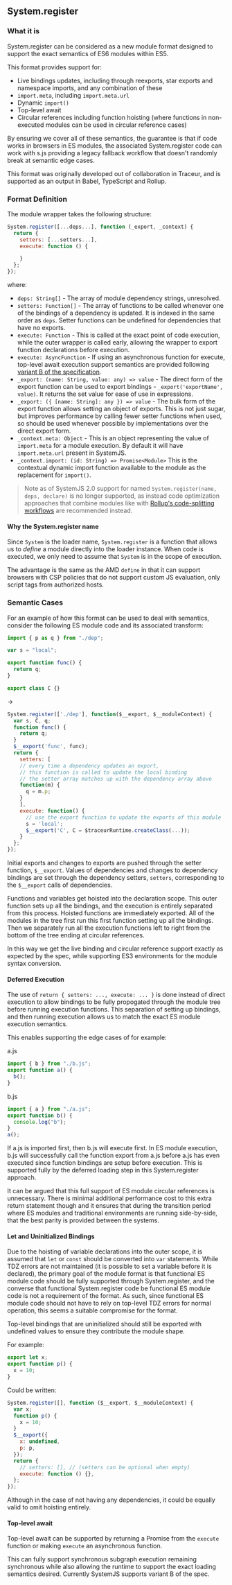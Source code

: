 ## System.register

### What it is

System.register can be considered as a new module format designed to support the exact semantics of ES6 modules within ES5.

This format provides support for:

- Live bindings updates, including through reexports, star exports and namespace imports, and any combination of these
- `import.meta`, including `import.meta.url`
- Dynamic `import()`
- Top-level await
- Circular references including function hoisting (where functions in non-executed modules can be used in circular reference cases)

By ensuring we cover all of these semantics, the guarantee is that if code works in browsers in ES modules, the associated
System.register code can work with s.js providing a legacy fallback workflow that doesn't randomly break at semantic edge cases.

This format was originally developed out of collaboration in Traceur, and is supported as an output in Babel, TypeScript and Rollup.

### Format Definition

The module wrapper takes the following structure:

```js
System.register([...deps...], function (_export, _context) {
  return {
    setters: [...setters...],
    execute: function () {

    }
  };
});
```

where:

- `deps: String[]` - The array of module dependency strings, unresolved.
- `setters: Function[]` - The array of functions to be called whenever one of the bindings of a dependency is updated. It is indexed in the same order as `deps`. Setter functions can be undefined for dependencies that have no exports.
- `execute: Function` - This is called at the exact point of code execution, while the outer wrapper is called early, allowing the wrapper to export function declarations before execution.
- `execute: AsyncFunction` - If using an asynchronous function for execute, top-level await execution support semantics are provided following [variant B of the specification](https://github.com/tc39/proposal-top-level-await#variant-b-top-level-await-does-not-block-sibling-execution).
- `_export: (name: String, value: any) => value` - The direct form of the export function can be used to export bindings - `_export('exportName', value)`. It returns the set value for ease of use in expressions.
- `_export: ({ [name: String]: any }) => value` - The bulk form of the export function allows setting an object of exports. This is not just sugar, but improves performance by calling fewer setter functions when used, so should be used whenever possible by implementations over the direct export form.
- `_context.meta: Object` - This is an object representing the value of `import.meta` for a module execution. By default it will have `import.meta.url` present in SystemJS.
- `_context.import: (id: String) => Promise<Module>` This is the contextual dynamic import function available to the module as the replacement for `import()`.

> Note as of SystemJS 2.0 support for named `System.register(name, deps, declare)` is no longer supported, as instead code optimization approaches that combine modules
> like with [Rollup's code-splitting workflows](https://rollupjs.org/guide/en#experimental-code-splitting) are recommended instead.

#### Why the System.register name

Since `System` is the loader name, `System.register` is a function that allows us to _define_ a module directly into the loader instance. When code is executed, we only need to assume that `System` is in the scope of execution.

The advantage is the same as the AMD `define` in that it can support browsers with CSP policies that do not support custom JS evaluation, only script tags from authorized hosts.

### Semantic Cases

For an example of how this format can be used to deal with semantics, consider the following ES module code and its associated transform:

```js
import { p as q } from "./dep";

var s = "local";

export function func() {
  return q;
}

export class C {}
```

->

```js
System.register(['./dep'], function($__export, $__moduleContext) {
  var s, C, q;
  function func() {
    return q;
  }
  $__export('func', func);
  return {
    setters: [
    // every time a dependency updates an export,
    // this function is called to update the local binding
    // the setter array matches up with the dependency array above
    function(m) {
      q = m.p;
    }
    ],
    execute: function() {
      // use the export function to update the exports of this module
      s = 'local';
      $__export('C', C = $traceurRuntime.createClass(...));
    }
  };
});
```

Initial exports and changes to exports are pushed through the setter function, `$__export`. Values of dependencies and
changes to dependency bindings are set through the dependency setters, `setters`, corresponding to the `$__export` calls of dependencies.

Functions and variables get hoisted into the declaration scope. This outer function sets up all the bindings,
and the execution is entirely separated from this process. Hoisted functions are immediately exported.
All of the modules in the tree first run this first function setting up all the bindings.
Then we separately run all the execution functions left to right from the bottom of the tree ending at circular references.

In this way we get the live binding and circular reference support exactly as expected by the spec,
while supporting ES3 environments for the module syntax conversion.

#### Deferred Execution

The use of `return { setters: ..., execute: ... }` is done instead of direct execution to allow bindings to be fully propogated
through the module tree before running execution functions. This separation of setting up bindings, and then running execution
allows us to match the exact ES module execution semantics.

This enables supporting the edge cases of for example:

a.js

```javascript
import { b } from "./b.js";
export function a() {
  b();
}
```

b.js

```javascript
import { a } from "./a.js";
export function b() {
  console.log("b");
}
a();
```

If a.js is imported first, then b.js will execute first. In ES module execution, b.js will successfully call the function export
from a.js before a.js has even executed since function bindings are setup before execution. This is supported fully by
the deferred loading step in this System.register approach.

It can be argued that this full support of ES module circular references is unnecessary. There is minimal additional performance
cost to this extra return statement though and it ensures that during the transition period where ES modules and traditional
environments are running side-by-side, that the best parity is provided between the systems.

#### Let and Uninitialized Bindings

Due to the hoisting of variable declarations into the outer scope, it is assumed that `let` or `const` should be converted into `var` statements. While TDZ errors are not maintained (it is possible to set a variable before it is declared), the primary goal of the module format is that functional ES module code should be fully supported through System.register, and the converse that functional System.register code be functional ES module code is not a requirement of the format. As such, since functional ES module code should not have to rely on top-level TDZ errors for normal operation, this seems a suitable compromise for the format.

Top-level bindings that are uninitialized should still be exported with undefined values to ensure they contribute the module shape.

For example:

```js
export let x;
export function p() {
  x = 10;
}
```

Could be written:

```js
System.register([], function ($__export, $__moduleContext) {
  var x;
  function p() {
    x = 10;
  }
  $__export({
    x: undefined,
    p: p,
  });
  return {
    // setters: [], // (setters can be optional when empty)
    execute: function () {},
  };
});
```

Although in the case of not having any dependencies, it could be equally valid to omit hoisting entirely.

#### Top-level await

Top-level await can be supported by returning a Promise from the `execute` function or making `execute` an asynchronous function.

This can fully support synchronous subgraph execution remaining synchronous while also allowing the runtime to support the exact loading semantics desired. Currently SystemJS supports variant B of the spec.
